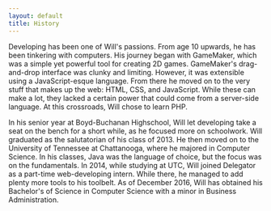 ```yaml
---
layout: default
title: History
---
```

Developing has been one of Will's passions. From age 10 upwards, he has been tinkering with computers. His journey began with GameMaker, which was a simple yet powerful tool for creating 2D games. GameMaker's drag-and-drop interface was clunky and limiting. However, it was extensible using a JavaScript-esque language. From there he moved on to the very stuff that makes up the web: HTML, CSS, and JavaScript. While these can make a lot, they lacked a certain power that could come from a server-side language. At this crossroads, Will chose to learn PHP.

In his senior year at Boyd-Buchanan Highschool, Will let developing take a seat on the bench for a short while, as he focused more on schoolwork. Will graduated as the salutatorian of his class of 2013. He then moved on to the University of Tennessee at Chattanooga, where he majored in Computer Science. In his classes, Java was the language of choice, but the focus was on the fundamentals. In 2014, while studying at UTC, Will joined Delegator as a part-time web-developing intern. While there, he managed to add plenty more tools to his toolbelt. As of December 2016, Will has obtained his Bachelor's of Science in Computer Science with a minor in Business Administration.
